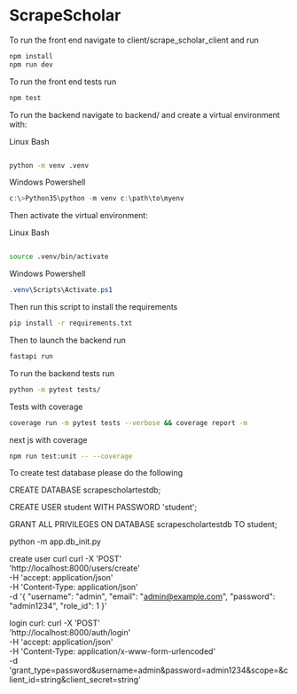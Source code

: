 # ScrapeScholar

To run the front end navigate to client/scrape_scholar_client and run 

```bash
npm install
npm run dev
```
To run the front end tests run
```bash
npm test
```

To run the backend navigate to backend/ and create a virtual environment with:

Linux Bash
```bash

python -m venv .venv
```

Windows Powershell
```powershell
c:\>Python35\python -m venv c:\path\to\myenv
```


Then activate the virtual environment:

Linux Bash
```bash

source .venv/bin/activate
```

Windows Powershell
```powershell
.venv\Scripts\Activate.ps1
```

Then run this script to install the requirements
```bash
pip install -r requirements.txt
```


Then to launch the backend run
```bash
fastapi run
```

To run the backend tests run
```bash
python -m pytest tests/
```


Tests with coverage
```bash
coverage run -m pytest tests --verbose && coverage report -m
```

next js with coverage
```bash
npm run test:unit -- --coverage
```


To create test database please do the following 

CREATE DATABASE scrapescholartestdb;

CREATE USER student WITH PASSWORD 'student';

GRANT ALL PRIVILEGES ON DATABASE scrapescholartestdb TO student;

python -m app.db_init.py

create user curl
curl -X 'POST' \
  'http://localhost:8000/users/create' \
  -H 'accept: application/json' \
  -H 'Content-Type: application/json' \
  -d '{
  "username": "admin",
  "email": "admin@example.com",
  "password": "admin1234",
  "role_id": 1
}'


login curl:
curl -X 'POST' \
  'http://localhost:8000/auth/login' \
  -H 'accept: application/json' \
  -H 'Content-Type: application/x-www-form-urlencoded' \
  -d 'grant_type=password&username=admin&password=admin1234&scope=&client_id=string&client_secret=string'